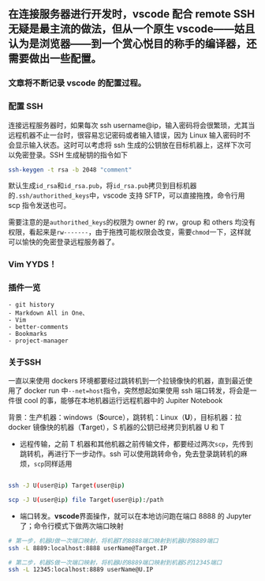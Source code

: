 ## 在连接服务器进行开发时，vscode 配合 remote SSH 无疑是最主流的做法，但从一个原生 vscode——姑且认为是浏览器——到一个赏心悦目的称手的编译器，还需要做出一些配置。

### 文章将不断记录 vscode 的配置过程。

### 配置 SSH

连接远程服务器时，如果每次 ssh username@ip，输入密码将会很繁琐，尤其当远程机器不止一台时，很容易忘记密码或者输入错误，因为 Linux 输入密码时不会显示输入状态。这时可以考虑将 ssh 生成的公钥放在目标机器上，这样下次可以免密登录。SSH 生成秘钥的指令如下

```bash
ssh-keygen -t rsa -b 2048 "comment"
```

默认生成`id_rsa`和`id_rsa.pub`，将`id_rsa.pub`拷贝到目标机器的`.ssh/authorithed_keys`中，vscode 支持 SFTP，可以直接拖拽，命令行用 scp 指令发送也可。

需要注意的是`authorithed_keys`的权限为 owner 的 rw，group 和 others 均没有权限，看起来是`rw-------`，由于拖拽可能权限会改变，需要`chmod`一下，这样就可以愉快的免密登录远程服务器了。

### **Vim** YYDS！

### 插件一览

    - git history
    - Markdown All in One、
    - Vim
    - better-comments
    - Bookmarks
    - project-manager

### 关于**SSH**

一直以来使用 dockers 环境都要经过跳转机到一个拉镜像快的机器，直到最近使用了 docker run 中`--net=host`指令，突然想起如果使用 ssh 端口转发，将会是一件很 cool 的事，能够在本地机器运行远程机器中的 Jupiter Notebook

背景：生产机器：windows（**S**ource），跳转机：Linux（**U**），目标机器：拉 docker 镜像快的机器（**T**arget），S 机器的公钥已经拷贝到机器 U 和 T

- 远程传输，之前 T 机器和其他机器之前传输文件，都要经过两次`scp`，先传到跳转机，再进行下一步动作。ssh 可以使用跳转命令，免去登录跳转机的麻烦，`scp`同样适用

```bash

ssh -J U(user@ip) Target(user@ip)

scp -J U(user@ip) file Target(user@ip):/path

```

- 端口转发。**vscode**界面操作，就可以在本地访问跑在端口 8888 的 Jupyter 了；命令行模式下做两次端口映射

```bash
# 第一步，机器U做一次端口映射，将机器T的8888端口映射到机器U的8889端口
ssh -L 8889:localhost:8888 userName@Target.IP

# 第二步，机器S做一次端口映射，将机器U的8889端口映射到机器S的12345端口
ssh -L 12345:localhost:8889 userName@U.IP
```
